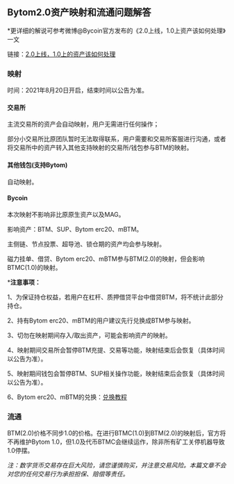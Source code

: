 ## Bytom2.0资产映射和流通问题解答

*更详细的解说可参考微博@Bycoin官方发布的《2.0上线，1.0上资产该如何处理》一文 

链接：[2.0上线，1.0上的资产该如何处理](https://weibo.com/ttarticle/x/m/show/id/2309404669054282760435?_wb_client_=1)

### 映射

时间：2021年8月20日开启，结束时间以公告为准。

#### 交易所

主流交易所的资产会自动映射，用户无需进行任何操作；

部分小交易所比原团队暂时无法取得联系，用户需要和交易所客服进行沟通，或者将交易所中的资产转入其他支持映射的交易所/钱包参与BTM的映射。

#### 其他钱包(支持Bytom)

自动映射。

#### Bycoin

本次映射不影响非比原原生资产以及MAG。

影响资产：BTM、SUP、Bytom erc20、mBTM。

主侧链、节点投票、超导池、锁仓期的资产均会参与映射。

磁力挂单、借贷、Bytom erc20、mBTM参与BTM(2.0)的映射，但会影响BTMC(1.0)的映射。

***注意事项：**

1、为保证持仓权益，若用户在杠杆、质押借贷平台中借贷BTM，将不统计此部分持仓。

2、持有Bytom erc20、mBTM的用户建议先行兑换成BTM参与映射。

3、切勿在映射期间存入/取出资产，可能会影响资产的映射。

4、映射期间交易所会暂停BTM充提、交易等功能，映射结束后会恢复（具体时间以公告为准）。

5、映射期间钱包会暂停BTM、SUP相关操作功能，映射结束后会恢复（具体时间以公告为准）。

6、Bytom erc20、mBTM的兑换：[兑换教程](https://m.weibo.cn/7610621226/4668295498696140)

### 流通

BTM(2.0)价格不同步1.0的价格。在进行BTMC(1.0)到BTM(2.0)的映射后，官方将不再维护Bytom 1.0，但1.0及代币BTMC会继续运作，除非所有矿工关停机器导致1.0停摆。

*注：数字货币交易存在巨大风险，请您谨慎购买，并注意交易风险。本篇文章不会对您的任何交易行为承担担保、赔偿等责任。*
